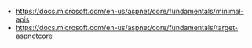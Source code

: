 - https://docs.microsoft.com/en-us/aspnet/core/fundamentals/minimal-apis
- https://docs.microsoft.com/en-us/aspnet/core/fundamentals/target-aspnetcore
